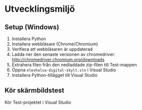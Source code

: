 # Utvecklingsmiljö
## Setup (Windows)
1) Installera Python
2) Installera webbläsare (Chrome/Chromium)
3) Verifiera att webbläsaren är uppdaterad
4) Ladda ner den senaste versionen av chromedriver: http://chromedriver.chromium.org/downloads
5) Extrahera filen från den nedladdade zip-filen till Test-mappen
6) Öppna `elevhalsa-digital-skylt.sln` i Visual Studio
7) Installera Python-tillägget till Visual Studio

## Kör skärmbildstest
Kör Test-projektet i Visual Studio
